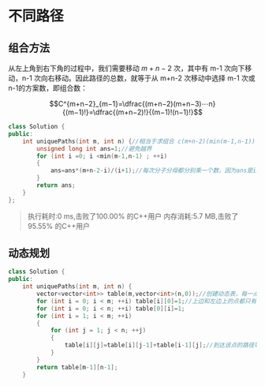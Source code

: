 # 不同路径

## 组合方法

从左上角到右下角的过程中，我们需要移动 $m+n-2$ 次，其中有 m-1 次向下移动，n-1 次向右移动。因此路径的总数，就等于从 m+n-2 次移动中选择 m-1 次或n-1的方案数，即组合数：

$$C^{m+n−2}_{m−1}=\dfrac{(m+n−2)(m+n−3)⋯n}{(m−1)!}=\dfrac{(m+n−2)!}{(m−1)!(n−1)!}$$



```cc
class Solution {
public:
    int uniquePaths(int m, int n) {//相当于求组合 c(m+n-2)(min(m-1,n-1))
        unsigned long int ans=1;//避免越界
        for (int i =0; i <min(m-1,n-1) ; ++i)
        {
            ans=ans*(m+n-2-i)/(i+1);//每次分子分母都分别乘一个数，因为ans是int，要保证分子/分母可以整除
        }
        return ans;
    }
};
```

> 执行耗时:0 ms,击败了100.00% 的C++用户
> 内存消耗:5.7 MB,击败了95.55% 的C++用户

## 动态规划



```cc
class Solution {
public:
    int uniquePaths(int m, int n) {
        vector<vector<int>> table(m,vector<int>(n,0));//创建动态表，每一点上的数代表有多少条不同的路径可以到达该点
        for (int i = 0; i < m; ++i) table[i][0]=1;//上边和左边上的点都只有一条路径到达。
        for (int i = 0; i < n; ++i) table[0][i]=1;
        for (int i = 1; i < m; ++i)
        {
            for (int j = 1; j < n; ++j)
            {
                table[i][j]=table[i][j-1]+table[i-1][j];//到达该点的路径等于从左边点过来的路径和从上边点过来的路径和
            }
        }
        return table[m-1][n-1];
    }
```

